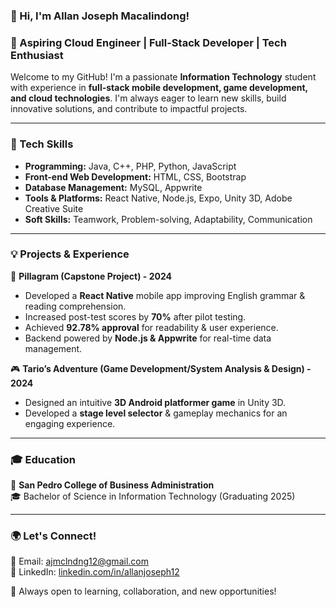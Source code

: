 ### 👋 Hi, I'm Allan Joseph Macalindong!

### 🚀 Aspiring Cloud Engineer | Full-Stack Developer | Tech Enthusiast  

Welcome to my GitHub! I'm a passionate **Information Technology** student with experience in **full-stack mobile development, game development, and cloud technologies**. I'm always eager to learn new skills, build innovative solutions, and contribute to impactful projects.  

---

### 🔧 Tech Skills  
- **Programming:** Java, C++, PHP, Python, JavaScript  
- **Front-end Web Development:** HTML, CSS, Bootstrap  
- **Database Management:** MySQL, Appwrite  
- **Tools & Platforms:** React Native, Node.js, Expo, Unity 3D, Adobe Creative Suite  
- **Soft Skills:** Teamwork, Problem-solving, Adaptability, Communication  

---

### 💡 Projects & Experience  
📱 **Pillagram (Capstone Project) - 2024**  
- Developed a **React Native** mobile app improving English grammar & reading comprehension.  
- Increased post-test scores by **70%** after pilot testing.  
- Achieved **92.78% approval** for readability & user experience.  
- Backend powered by **Node.js & Appwrite** for real-time data management.  

🎮 **Tario’s Adventure (Game Development/System Analysis & Design) - 2024**  
- Designed an intuitive **3D Android platformer game** in Unity 3D.  
- Developed a **stage level selector** & gameplay mechanics for an engaging experience.  

---

### 🎓 Education  
📍 **San Pedro College of Business Administration**  
🎓 Bachelor of Science in Information Technology (Graduating 2025)  

---

### 🌍 Let's Connect!  
📩 Email: [ajmclndng12@gmail.com](mailto:ajmclndng12@gmail.com)  
💼 LinkedIn: [linkedin.com/in/allanjoseph12](https://www.linkedin.com/in/allanjoseph12/)  

🚀 Always open to learning, collaboration, and new opportunities!  
